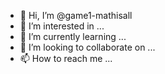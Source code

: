 - 👋 Hi, I’m @game1-mathisall
- 👀 I’m interested in ...
- 🌱 I’m currently learning ...
- 💞️ I’m looking to collaborate on ...
- 📫 How to reach me ...

<!---
game1-mathisall/game1-mathisall is a ✨ special ✨ repository because its `README.md` (this file) appears on your GitHub profile.
You can click the Preview link to take a look at your changes.
--->
